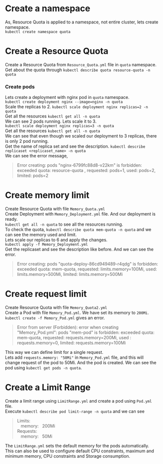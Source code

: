 # Create a namespace
As, Resource Quota is applied to a namespace, not entire cluster, lets create namespace.<br>
`kubectl create namespace quota`
# Create a Resource Quota
Create a Resource Quota from `Resource_Quota.yml` file in `quota` namespace.<br>
Get about the quota through
`kubectl describe quota resource-quota -n quota`
### Create pods
Lets create a deployment with nginx pod in `quota` namespace.<br>
`kubectl create deployment nginx --image=nginx -n quota`<br>
Scale the replicas to 2.
`kubectl scale deployment nginx replicas=2 -n quota`<br>
Get all the resources
`kubectl get all -n quota`<br>
We can see 2 pods running. Lets scale it to 3.<br>
`kubectl scale deployment nginx replicas=3 -n quota`<br>
Get all the resources
`kubectl get all -n quota`<br>
We can see that even though we scaled our deployment to 3 replicas, there is only 2 pod running.<br>
Get the name of replica set and see the description. `kubectl describe replicaset <replicaset_name> -n quota`<br>
We can see the error message, 
>Error creating: pods "nginx-6799fc88d8-v22km" is forbidden: exceeded quota: resource-quota
, requested: pods=1, used: pods=2, limited: pods=2
# Create memory limit
Create Resource Quota with file `Memory_Quota.yml`<br>
Create Deployment with `Memory_Deployment.yml` file. And our deployment is ready.<br>
`kubectl get all -n quota` to see all the resources running.<br>
To check the quota, `kubectl describe quota mem-quota -n quota` and we can see the memory used and limit.<br>
Lets scale our replicas to 6 and apply the changes.<br>
`kubectl apply -f Memory_Deployment.yml`<br>
Get the replicaset and see the description like before. And we can see the error.
>Error creating: pods "quota-deploy-86cd949489-r4qdg" is forbidden: exceeded quota: mem-quota, requested: limits.memory=100Mi, used: limits.memory=500Mi, limited: limits.memory=500Mi
# Create request limit
Create Resource Quota with file `Memory_Quota2.yml`<br>
Create a Pod with file `Memory_Pod.yml`. We have set its memory to `200Mi`.<br>
`kubectl create -f Memory_Pod.yml` gives an error.
> Error from server (Forbidden): error when creating "Memory_Pod.yml": pods "mem-pod" is forbidden: exceeded quota: mem-quota, requested: requests.memory=200Mi, used : requests.memory=0, limited: requests.memory=100Mi

This way we can define limit for a single request.<br>
Lets add `requests.memory: "50Mi"` in `Memory_Pod.yml` file, and this will change request of the pod to 50Mi. And the pod is created. We can see the pod using `kubectl get pods -n quota`.
# Create a Limit Range
Create a limit range using `LimitRange.yml` and create a pod using `Pod.yml` file.<br>
Execute `kubectl describe pod limit-range -n quota` and we can see
>  Limits:<br>
&nbsp;&nbsp;&nbsp;memory:&nbsp;&nbsp;&nbsp;200Mi<br>
Requests:<br>
&nbsp;&nbsp;&nbsp;memory:&nbsp;&nbsp;&nbsp;50Mi

The `LimitRange.yml` sets the default memory for the pods automatically. This can also be used to configure default CPU constraints, maximum and minimum memory, CPU constraints and Storage consumption. 


